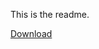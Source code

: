 This is the readme.

[Download](https://github.com/spacemonkeyJT/FalloutBot/releases/latest/download/FalloutBot.zip)